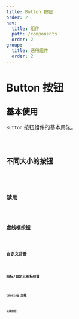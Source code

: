```yaml
---
title: Button 按钮
order: 2
nav:
  title: 组件
  path: /components
  order: 2
group:
  title: 通用组件
  order: 2
---
```


# Button 按钮

## 基本使用

`Button` 按钮组件的基本用法。

<code src="./demos/index1.tsx" />

## 不同大小的按钮

<code src="./demos/index2.tsx" />

## 禁用

<code src="./demos/index3.tsx" />

## 虚线框按钮

<code src="./demos/index5.tsx" />

## 自定义背景

<code src="./demos/index6.tsx" />

## 图标/自定义图标位置

<code src="./demos/index7.tsx" />

## loading 加载

<code src="./demos/index8.tsx" />

## 块级按钮

<code src="./demos/index9.tsx" />

<API />
